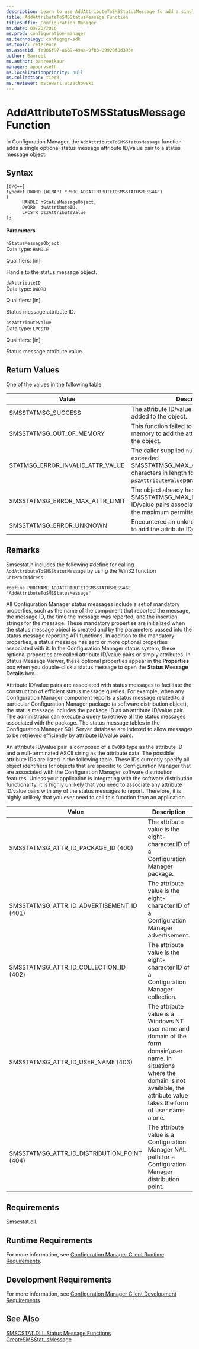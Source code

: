 ```yaml
---
description: Learn to use AddAttributeToSMSStatusMessage to add a single optional status message attribute id-value pair to a status message object.
title: AddAttributeToSMSStatusMessage Function
titleSuffix: Configuration Manager
ms.date: 09/20/2016
ms.prod: configuration-manager
ms.technology: configmgr-sdk
ms.topic: reference
ms.assetid: fe906f97-a669-49aa-9fb3-09920f0d395e
author: Banreet
ms.author: banreetkaur
manager: apoorvseth
ms.localizationpriority: null
ms.collection: tier3
ms.reviewer: mstewart,aczechowski
---
```

# AddAttributeToSMSStatusMessage Function
In Configuration Manager, the `AddAttributeToSMSStatusMessage` function adds a single optional status message attribute ID/value pair to a status message object.  

## Syntax  

```  
[C/C++]  
typedef DWORD (WINAPI *PROC_ADDATTRIBUTETOSMSSTATUSMESSAGE)  
(  
      HANDLE hStatusMessageObject,  
      DWORD  dwAttributeID,  
      LPCSTR pszAttributeValue  
);  
```  

#### Parameters  
 `hStatusMessageObject`  
 Data type: `HANDLE`  

 Qualifiers: [in]  

 Handle to the status message object.  

 `dwAttributeID`  
 Data type: `DWORD`  

 Qualifiers: [in]  

 Status message attribute ID.  

 `pszAttributeValue`  
 Data type: `LPCSTR`  

 Qualifiers: [in]  

 Status message attribute value.  

## Return Values  
 One of the values in the following table.  

|Value|Description|  
|-----------|-----------------|  
|SMSSTATMSG_SUCCESS|The attribute ID/value pair was successfully added to the object.|  
|SMSSTATMSG_OUT_OF_MEMORY|This function failed to allocate enough memory to add the attribute ID/value pair to the object.|  
|STATMSG_ERROR_INVALID_ATTR_VALUE|The caller supplied `null` or a string that exceeded SMSSTATMSG_MAX_ATTR_VALUE_LENGTH characters in length for the `pszAttributeValue`parameter.|  
|SMSSTATMSG_ERROR_MAX_ATTR_LIMIT|The object already has SMSSTATMSG_MAX_NUM_ATTRS attribute ID/value pairs associated with it, which is the maximum permitted number.|  
|SMSSTATMSG_ERROR_UNKNOWN|Encountered an unknown error while trying to add the attribute ID/value pair.|  

## Remarks  
 Smscstat.h includes the following #define for calling `AddAttributeToSMSStatusMessage` by using the Win32 function `GetProcAddress`.  

```  
#define PROCNAME_ADDATTRIBUTETOSMSSTATUSMESSAGE "AddAttributeToSMSStatusMessage"  
```  

 All Configuration Manager status messages include a set of mandatory properties, such as the name of the component that reported the message, the message ID, the time the message was reported, and the insertion strings for the message. These mandatory properties are initialized when the status message object is created and by the parameters passed into the status message reporting API functions. In addition to the mandatory properties, a status message has zero or more optional properties associated with it. In the Configuration Manager status system, these optional properties are called attribute ID/value pairs or simply attributes. In Status Message Viewer, these optional properties appear in the **Properties** box when you double-click a status message to open the **Status Message Details** box.  

 Attribute ID/value pairs are associated with status messages to facilitate the construction of efficient status message queries. For example, when any Configuration Manager component reports a status message related to a particular Configuration Manager package (a software distribution object), the status message includes the package ID as an attribute ID/value pair. The administrator can execute a query to retrieve all the status messages associated with the package. The status message tables in the Configuration Manager SQL Server database are indexed to allow messages to be retrieved efficiently by attribute ID/value pairs.  

 An attribute ID/value pair is composed of a `DWORD` type as the attribute ID and a null-terminated ASCII string as the attribute data. The possible attribute IDs are listed in the following table. These IDs currently specify all object identifiers for objects that are specific to Configuration Manager that are associated with the Configuration Manager software distribution features. Unless your application is integrating with the software distribution functionality, it is highly unlikely that you need to associate any attribute ID/value pairs with any of the status messages to report. Therefore, it is highly unlikely that you ever need to call this function from an application.  

|Value|Description|  
|-----------|-----------------|  
|SMSSTATMSG_ATTR_ID_PACKAGE_ID (400)|The attribute value is the eight-character ID of a Configuration Manager package.|  
|SMSSTATMSG_ATTR_ID_ADVERTISEMENT_ID (401)|The attribute value is the eight-character ID of a Configuration Manager advertisement.|  
|SMSSTATMSG_ATTR_ID_COLLECTION_ID (402)|The attribute value is the eight-character ID of a Configuration Manager collection.|  
|SMSSTATMSG_ATTR_ID_USER_NAME (403)|The attribute value is a Windows NT user name and domain of the form domain\user name. In situations where the domain is not available, the attribute value takes the form of user name alone.|  
|SMSSTATMSG_ATTR_ID_DISTRIBUTION_POINT (404)|The attribute value is a Configuration Manager NAL path for a Configuration Manager distribution point.|  

## Requirements  
 Smscstat.dll.  

## Runtime Requirements  
 For more information, see [Configuration Manager Client Runtime Requirements](../../../../../develop/core/reqs/client-runtime-requirements.md).  

## Development Requirements  
 For more information, see [Configuration Manager Client Development Requirements](../../../../../develop/core/reqs/client-development-requirements.md).  

## See Also  
 [SMSCSTAT.DLL Status Message Functions](../../../../../develop/reference/core/servers/manage/smscstat.dll-status-message-functions.md)   
 [CreateSMSStatusMessage](../../../../../develop/reference/core/servers/manage/createsmsstatusmessage-function.md)
